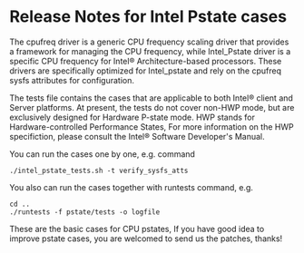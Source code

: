 # Release Notes for Intel Pstate cases

The cpufreq driver is a generic CPU frequency scaling driver that provides a framework 
for managing the CPU frequency, while Intel_Pstate driver is a specific CPU frequency
for Intel® Architecture-based processors. These drivers are specifically optimized for 
Intel_pstate and rely on the cpufreq sysfs attributes for configuration.

The tests file contains the cases that are applicable to both Intel® client and Server platforms.
At present, the tests do not cover non-HWP mode, but are exclusively designed for Hardware P-state mode.
HWP stands for Hardware-controlled Performance States, For more information on the HWP specifiction, 
please consult the Intel® Software Developer's Manual.

You can run the cases one by one, e.g. command

```
./intel_pstate_tests.sh -t verify_sysfs_atts
```
You also can run the cases together with runtests command, e.g.

```
cd ..
./runtests -f pstate/tests -o logfile
```

These are the basic cases for CPU pstates, If you have good idea to 
improve pstate cases, you are welcomed to send us the patches, thanks!
